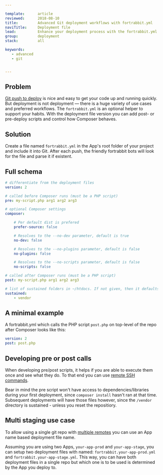 ```yaml
---

template:      article
reviewed:      2018-08-10
title:         Advanced Git deployment workflows with fortrabbit.yml
naviTitle:     Deployment file
lead:          Enhance your deployment process with the fortrabbit.yml deployment file.
group:         deployment
stack:         all

keywords:
   - advanced
   - git


---
```


## Problem

[Git push to deploy](git) is nice and easy to get your code up and running quickly. But deployment is not deployment — there is a huge variety of use cases and preferred workflows. The `fortrabbit.yml` is an optional helper to support your habits. With the deployment file version you can add post- or pre-deploy scripts and control how Composer behaves.

## Solution

Create a file named `fortrabbit.yml` in the App's root folder of your project and include it into Git. After each push, the friendly fortrabbit bots will look for the file and parse it if existent.

## Full schema

```yml
# differentiate from the deployment files
version: 2

# called before Composer runs (must be a PHP script)
pre: my-script.php arg1 arg2 arg3

# optional Composer settings
composer:

    # Per default dist is prefered
    prefer-source: false

    # Resolves to the --no-dev parameter, default is true
    no-dev: false

    # Resolves to the --no-plugins parameter, default is false
    no-plugins: false

    # Resolves to the --no-scripts parameter, default is false
    no-scripts: false

# called after Composer runs (must be a PHP script)
post: my-script.php arg1 arg2 arg3

# list of sustained folders in ~/htdocs. If not given, then it defaults to the "vendor" folder
sustained:
    - vendor

```


## A minimal example

A fortrabbit.yml which calls the PHP script `post.php` on top-level of the repo after Composer looks like this:

```yml
version: 2
post: post.php

```

## Developing pre or post calls

When developing pre/post scripts, it helps if you are able to execute them once and see what they do. To that end you can use [remote SSH commands](/remote-ssh-execution-pro).

Bear in mind the pre script won't have access to dependencies/libraries during your first deployment, since `composer install` hasn't ran at that time. Subsequent deployments will have those files however, since the `/vendor` directory is sustained - unless you reset the repositiory.

## Multi staging use case

To allow using a single git repo with [multiple remotes](multi-staging) you can use an App name based deployment file name.

Assuming you are using two Apps, `your-app-prod` and `your-app-stage`, you can setup two deployment files with named: `fortrabbit.your-app-prod.yml` and `fortrabbit.your-app-stage.yml`. This way, you can have both deployment files in a single repo but which one is to be used is determined by the App you deploy to.
